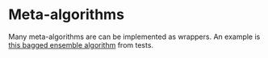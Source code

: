 # Meta-algorithms

Many meta-algorithms are can be implemented as wrappers. An example is [this bagged
ensemble
algorithm](https://github.com/JuliaAI/LearnAPI.jl/blob/dev/test/patterns/ensembling.jl)
from tests.


